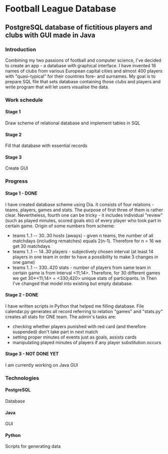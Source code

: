 # Football League Database
## PostgreSQL database of fictitious players and clubs with GUI made in Java
### Introduction
Combining my two passions of football and computer science, I've decided to create an app - a database with graphical interface. I have invented 16 names of clubs from various European capital cities and almost 400 players with "quasi-typical" for their countries fore- and surnames. My goal is to prepare SQL file that sets database containing those clubs and players and write program that will let users visualise the data.
### Work schedule
#### Stage 1
Draw scheme of relational database and implement tables in SQL
#### Stage 2
Fill that database with essential records
#### Stage 3
Create GUI
### Progress
#### Stage 1 - DONE
I have created database scheme using Dia. It consists of four relations - teams, players, games and stats. The purpose of first three of them is rather clear. Nevertheless, fourth one can be tricky - it includes individual "review" (such as played minutes, scored goals etc) of every player who took part in certain game.
Origin of some numbers from scheme:
- teams 1..1 -- 30..30 hosts (aways) - given n teams, the number of all matchdays (including rematches) equals 2(n-1). Therefore for n = 16 we get 30 matchdays
- teams 1..1 -- 14..30 players - subjectively chosen interval (at least 14 players in one team in order to have a possibility to make 3 changes in one game)
- teams 1..1 -- 330..420 stats - number of players from same team in certain game is from interval <11;14>. Therefore, for 30 different games we get 30*<11;14> = <330;420> unique stats of participants. \n Then I've changed that model into existing but empty database. 
#### Stage 2 - DONE
I have written scripts in Python that helped me filling database. File calendar.py generates all record referring to relation "games" and "stats.py" creates all stats for ONE team. The admin's tasks are:
- checking whether players punished with red card (and therefore suspended) don't take part in next match
- setting proper minutes of events just as goals, assists cards
- manipulating played minutes of players if any player substitution occurs
#### Stage 3 - NOT DONE YET
I am currently working on Java GUI
### Technologies
#### PostgreSQL
Database
#### Java
GUI
#### Python
Scripts for generating data
